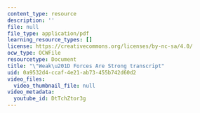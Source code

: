 ```yaml
---
content_type: resource
description: ''
file: null
file_type: application/pdf
learning_resource_types: []
license: https://creativecommons.org/licenses/by-nc-sa/4.0/
ocw_type: OCWFile
resourcetype: Document
title: "\"Weak\u201D Forces Are Strong transcript"
uid: 0a9532d4-ccaf-4e21-ab73-455b742d60d2
video_files:
  video_thumbnail_file: null
video_metadata:
  youtube_id: DtTchZtor3g
---
```

